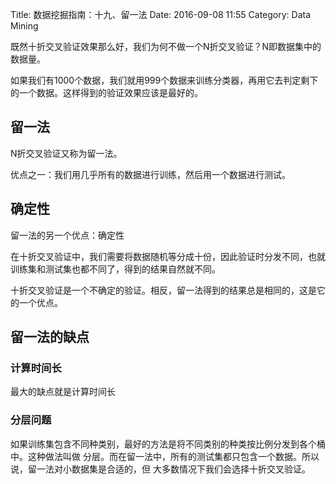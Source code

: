 Title: 数据挖掘指南：十九、留一法
Date: 2016-09-08 11:55
Category: Data Mining

既然十折交叉验证效果那么好，我们为何不做一个N折交叉验证？N即数据集中的数据量。

如果我们有1000个数据，我们就用999个数据来训练分类器，再用它去判定剩下的一个数据。这样得到的验证效果应该是最好的。

## 留一法

N折交叉验证又称为留一法。

优点之一：我们用几乎所有的数据进行训练，然后用一个数据进行测试。

## 确定性

留一法的另一个优点：确定性

在十折交叉验证中，我们需要将数据随机等分成十份，因此验证时分发不同，也就训练集和测试集也都不同了，得到的结果自然就不同。

十折交叉验证是一个不确定的验证。相反，留一法得到的结果总是相同的，这是它的一个优点。


## 留一法的缺点

### 计算时间长

最大的缺点就是计算时间长

### 分层问题

如果训练集包含不同种类别，最好的方法是将不同类别的种类按比例分发到各个桶中。这种做法叫做
分层。而在留一法中，所有的测试集都只包含一个数据。所以说，留一法对小数据集是合适的，但
大多数情况下我们会选择十折交叉验证。
